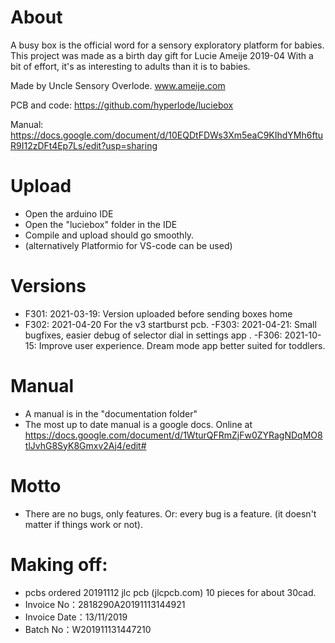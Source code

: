 # About
A busy box is the official word for a sensory exploratory platform for babies. 
This project was made as a birth day gift for Lucie Ameije 2019-04
With a bit of effort, it's as interesting to adults than it is to babies.

Made by Uncle Sensory Overlode.
www.ameije.com

PCB and code:
https://github.com/hyperlode/luciebox

Manual:
https://docs.google.com/document/d/10EQDtFDWs3Xm5eaC9KIhdYMh6ftuR9I12zDFt4Ep7Ls/edit?usp=sharing


# Upload
- Open the arduino IDE
- Open the "luciebox" folder in the IDE
- Compile and upload should go smoothly.
- (alternatively Platformio for VS-code can be used)


# Versions
- F301: 2021-03-19: Version uploaded before sending boxes home
- F302: 2021-04-20 For the v3 startburst pcb. 
-F303: 2021-04-21: Small bugfixes, easier debug of selector dial in settings app . 
-F306: 2021-10-15: Improve user experience. Dream mode app better suited for toddlers.

# Manual
- A manual is in the "documentation folder"
- The most up to date manual is a google docs. Online at https://docs.google.com/document/d/1WturQFRmZjFw0ZYRagNDqMO8tlJvhG8SyK8Gmxv2Aj4/edit#


# Motto
- There are no bugs, only features.  Or: every bug is a feature.  (it doesn't matter if things work or not).


# Making off:
- pcbs ordered 20191112   jlc pcb (jlcpcb.com) 10 pieces for about 30cad.
- Invoice No：2818290A20191113144921
- Invoice Date：13/11/2019
- Batch No：W201911131447210
